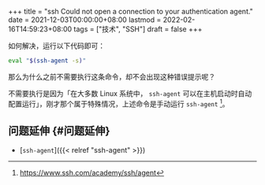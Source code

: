 +++
title = "ssh Could not open a connection to your authentication agent."
date = 2021-12-03T00:00:00+08:00
lastmod = 2022-02-16T14:59:23+08:00
tags = ["技术", "SSH"]
draft = false
+++

如何解决，运行以下代码即可：

```sh
eval "$(ssh-agent -s)"
```

那么为什么之前不需要执行这条命令，却不会出现这种错误提示呢？

不需要执行是因为「在大多数 Linux 系统中， `ssh-agent` 可以在主机启动时自动配置运行」，刚才那个属于特殊情况，上述命令是手动运行 `ssh-agent`&nbsp;[^fn:1]。


## 问题延伸 {#问题延伸}

-   [`ssh-agent`]({{< relref "ssh-agent" >}})

[^fn:1]: <https://www.ssh.com/academy/ssh/agent>